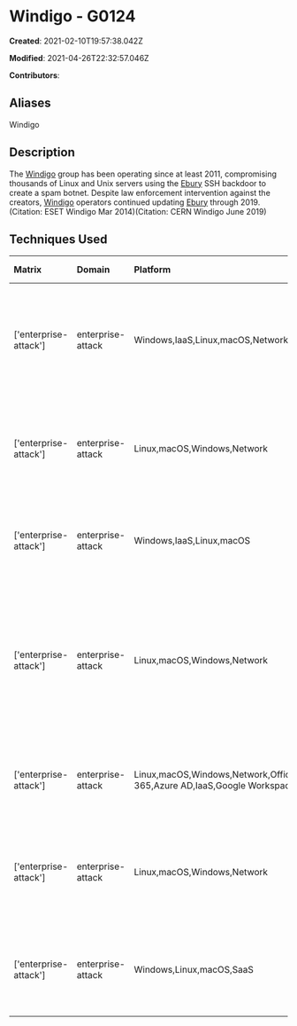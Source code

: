 # Windigo - G0124

**Created**: 2021-02-10T19:57:38.042Z

**Modified**: 2021-04-26T22:32:57.046Z

**Contributors**: 

## Aliases

Windigo

## Description

The [Windigo](https://attack.mitre.org/groups/G0124) group has been operating since at least 2011, compromising thousands of Linux and Unix servers using the [Ebury](https://attack.mitre.org/software/S0377) SSH backdoor to create a spam botnet. Despite law enforcement intervention against the creators, [Windigo](https://attack.mitre.org/groups/G0124) operators continued updating [Ebury](https://attack.mitre.org/software/S0377) through 2019.(Citation: ESET Windigo Mar 2014)(Citation: CERN Windigo June 2019)

## Techniques Used

|Matrix|Domain|Platform|Technique ID|Technique Name|Use|
| :---| :---| :---| :---| :---| :---|
|['enterprise-attack']|enterprise-attack|Windows,IaaS,Linux,macOS,Network|T1082|System Information Discovery|[Windigo](https://attack.mitre.org/groups/G0124) has used a script to detect which Linux distribution and version is currently installed on the system.(Citation: ESET ForSSHe December 2018)|
|['enterprise-attack']|enterprise-attack|Linux,macOS,Windows,Network|T1005|Data from Local System|[Windigo](https://attack.mitre.org/groups/G0124) has used a script to gather credentials in files left on disk by OpenSSH backdoors.(Citation: ESET ForSSHe December 2018)|
|['enterprise-attack']|enterprise-attack|Windows,IaaS,Linux,macOS|T1518|Software Discovery|[Windigo](https://attack.mitre.org/groups/G0124) has used a script to detect installed software on targeted systems.(Citation: ESET ForSSHe December 2018)|
|['enterprise-attack']|enterprise-attack|Linux,macOS,Windows,Network|T1090|Proxy|[Windigo](https://attack.mitre.org/groups/G0124) has delivered a generic Windows proxy Win32/Glubteta.M. [Windigo](https://attack.mitre.org/groups/G0124) has also used multiple reverse proxy chains as part of their C2 infrastructure.(Citation: ESET Windigo Mar 2014)|
|['enterprise-attack']|enterprise-attack|Linux,macOS,Windows,Network,Office 365,Azure AD,IaaS,Google Workspace|T1059|Command and Scripting Interpreter|[Windigo](https://attack.mitre.org/groups/G0124) has used a Perl script for information gathering.(Citation: ESET ForSSHe December 2018)|
|['enterprise-attack']|enterprise-attack|Linux,macOS,Windows,Network|T1083|File and Directory Discovery|[Windigo](https://attack.mitre.org/groups/G0124) has used a script to check for the presence of files created by OpenSSH backdoors.(Citation: ESET ForSSHe December 2018)|
|['enterprise-attack']|enterprise-attack|Windows,Linux,macOS,SaaS|T1189|Drive-by Compromise|[Windigo](https://attack.mitre.org/groups/G0124) has distributed Windows malware via drive-by downloads.(Citation: ESET Windigo Mar 2014)|
